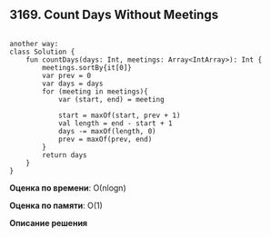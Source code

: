 ## 3169. Count Days Without Meetings


```

another way:
class Solution {
    fun countDays(days: Int, meetings: Array<IntArray>): Int {
        meetings.sortBy{it[0]}
        var prev = 0
        var days = days
        for (meeting in meetings){
            var (start, end) = meeting

            start = maxOf(start, prev + 1)
            val length = end - start + 1
            days -= maxOf(length, 0)
            prev = maxOf(prev, end)
        }
        return days
    }
}

```

**Оценка по времени**: О(nlogn)


**Оценка по памяти**: О(1)


**Описание решения**
```

```